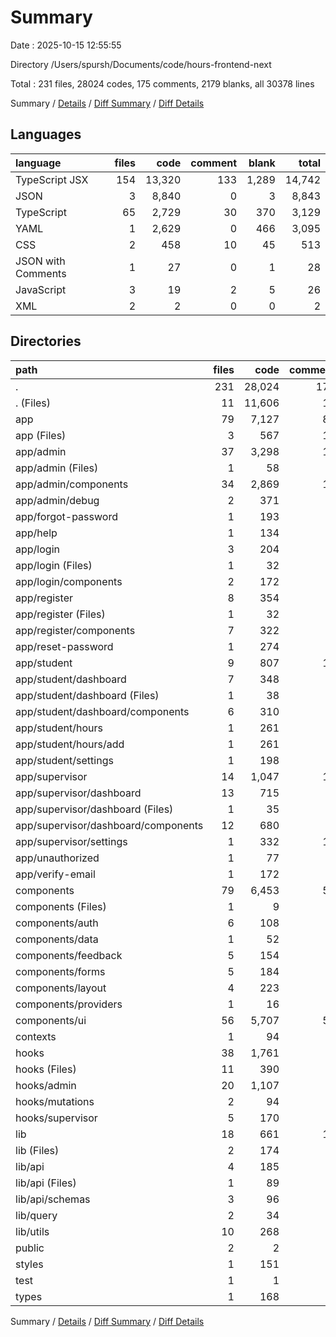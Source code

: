 # Summary

Date : 2025-10-15 12:55:55

Directory /Users/spursh/Documents/code/hours-frontend-next

Total : 231 files,  28024 codes, 175 comments, 2179 blanks, all 30378 lines

Summary / [Details](details.md) / [Diff Summary](diff.md) / [Diff Details](diff-details.md)

## Languages
| language | files | code | comment | blank | total |
| :--- | ---: | ---: | ---: | ---: | ---: |
| TypeScript JSX | 154 | 13,320 | 133 | 1,289 | 14,742 |
| JSON | 3 | 8,840 | 0 | 3 | 8,843 |
| TypeScript | 65 | 2,729 | 30 | 370 | 3,129 |
| YAML | 1 | 2,629 | 0 | 466 | 3,095 |
| CSS | 2 | 458 | 10 | 45 | 513 |
| JSON with Comments | 1 | 27 | 0 | 1 | 28 |
| JavaScript | 3 | 19 | 2 | 5 | 26 |
| XML | 2 | 2 | 0 | 0 | 2 |

## Directories
| path | files | code | comment | blank | total |
| :--- | ---: | ---: | ---: | ---: | ---: |
| . | 231 | 28,024 | 175 | 2,179 | 30,378 |
| . (Files) | 11 | 11,606 | 10 | 498 | 12,114 |
| app | 79 | 7,127 | 81 | 576 | 7,784 |
| app (Files) | 3 | 567 | 14 | 52 | 633 |
| app/admin | 37 | 3,298 | 19 | 206 | 3,523 |
| app/admin (Files) | 1 | 58 | 0 | 1 | 59 |
| app/admin/components | 34 | 2,869 | 15 | 188 | 3,072 |
| app/admin/debug | 2 | 371 | 4 | 17 | 392 |
| app/forgot-password | 1 | 193 | 4 | 20 | 217 |
| app/help | 1 | 134 | 0 | 7 | 141 |
| app/login | 3 | 204 | 0 | 25 | 229 |
| app/login (Files) | 1 | 32 | 0 | 4 | 36 |
| app/login/components | 2 | 172 | 0 | 21 | 193 |
| app/register | 8 | 354 | 1 | 40 | 395 |
| app/register (Files) | 1 | 32 | 0 | 4 | 36 |
| app/register/components | 7 | 322 | 1 | 36 | 359 |
| app/reset-password | 1 | 274 | 8 | 32 | 314 |
| app/student | 9 | 807 | 13 | 72 | 892 |
| app/student/dashboard | 7 | 348 | 0 | 29 | 377 |
| app/student/dashboard (Files) | 1 | 38 | 0 | 2 | 40 |
| app/student/dashboard/components | 6 | 310 | 0 | 27 | 337 |
| app/student/hours | 1 | 261 | 5 | 24 | 290 |
| app/student/hours/add | 1 | 261 | 5 | 24 | 290 |
| app/student/settings | 1 | 198 | 8 | 19 | 225 |
| app/supervisor | 14 | 1,047 | 16 | 86 | 1,149 |
| app/supervisor/dashboard | 13 | 715 | 0 | 54 | 769 |
| app/supervisor/dashboard (Files) | 1 | 35 | 0 | 3 | 38 |
| app/supervisor/dashboard/components | 12 | 680 | 0 | 51 | 731 |
| app/supervisor/settings | 1 | 332 | 16 | 32 | 380 |
| app/unauthorized | 1 | 77 | 0 | 9 | 86 |
| app/verify-email | 1 | 172 | 6 | 27 | 205 |
| components | 79 | 6,453 | 55 | 729 | 7,237 |
| components (Files) | 1 | 9 | 0 | 3 | 12 |
| components/auth | 6 | 108 | 0 | 23 | 131 |
| components/data | 1 | 52 | 0 | 5 | 57 |
| components/feedback | 5 | 154 | 0 | 23 | 177 |
| components/forms | 5 | 184 | 0 | 25 | 209 |
| components/layout | 4 | 223 | 5 | 29 | 257 |
| components/providers | 1 | 16 | 0 | 4 | 20 |
| components/ui | 56 | 5,707 | 50 | 617 | 6,374 |
| contexts | 1 | 94 | 3 | 20 | 117 |
| hooks | 38 | 1,761 | 6 | 198 | 1,965 |
| hooks (Files) | 11 | 390 | 0 | 75 | 465 |
| hooks/admin | 20 | 1,107 | 6 | 101 | 1,214 |
| hooks/mutations | 2 | 94 | 0 | 13 | 107 |
| hooks/supervisor | 5 | 170 | 0 | 9 | 179 |
| lib | 18 | 661 | 15 | 126 | 802 |
| lib (Files) | 2 | 174 | 8 | 30 | 212 |
| lib/api | 4 | 185 | 0 | 38 | 223 |
| lib/api (Files) | 1 | 89 | 0 | 21 | 110 |
| lib/api/schemas | 3 | 96 | 0 | 17 | 113 |
| lib/query | 2 | 34 | 0 | 3 | 37 |
| lib/utils | 10 | 268 | 7 | 55 | 330 |
| public | 2 | 2 | 0 | 0 | 2 |
| styles | 1 | 151 | 4 | 13 | 168 |
| test | 1 | 1 | 0 | 1 | 2 |
| types | 1 | 168 | 1 | 18 | 187 |

Summary / [Details](details.md) / [Diff Summary](diff.md) / [Diff Details](diff-details.md)